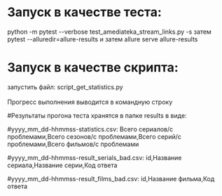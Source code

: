 # Запуск в качестве теста: 
python -m pytest --verbose test_amediateka_stream_links.py -s
затем      pytest --alluredir=allure-results 
 и затем   allure serve allure-results  

# Запуск в качестве скрипта: 
запустить файл: script_get_statistics.py
<br>
<br>
Прогресс выполнения выводится в командную строку

#Результаты прогона теста хранятся в папке results в виде:

#yyyy_mm_dd-hhmmss-statistics.csv:
Всего сериалов/с проблемами,Всего сезонов/с проблемами,Всего серий/с проблемами,Всего фильмов/с проблемами

#yyyy_mm_dd-hhmmss-result_serials_bad.csv:
id,Название сериала,Название серии,Код ответа

#yyyy_mm_dd-hhmmss-result_films_bad.csv:
id,Название фильма,Код ответа
